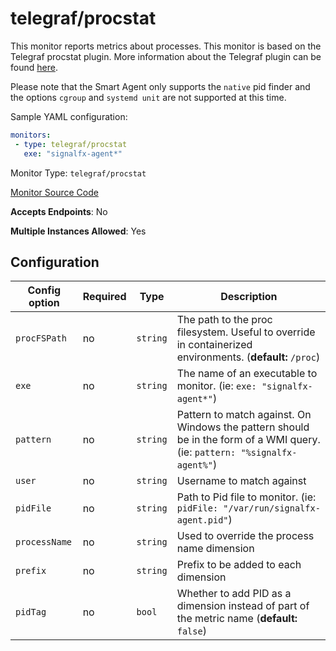 <!--- GENERATED BY gomplate from scripts/docs/monitor-page.md.tmpl --->

# telegraf/procstat

 This monitor reports metrics about processes.
This monitor is based on the Telegraf procstat plugin.  More information about the Telegraf plugin
can be found [here](https://github.com/influxdata/telegraf/tree/master/plugins/inputs/procstat).

Please note that the Smart Agent only supports the `native` pid finder and the options
`cgroup` and `systemd unit` are not supported at this time.

Sample YAML configuration:

```yaml
monitors:
 - type: telegraf/procstat
   exe: "signalfx-agent*"
```


Monitor Type: `telegraf/procstat`

[Monitor Source Code](https://github.com/signalfx/signalfx-agent/tree/master/internal/monitors/telegraf/monitors/procstat)

**Accepts Endpoints**: No

**Multiple Instances Allowed**: Yes

## Configuration

| Config option | Required | Type | Description |
| --- | --- | --- | --- |
| `procFSPath` | no | `string` | The path to the proc filesystem. Useful to override in containerized environments. (**default:** `/proc`) |
| `exe` | no | `string` | The name of an executable to monitor.  (ie: `exe: "signalfx-agent*"`) |
| `pattern` | no | `string` | Pattern to match against.  On Windows the pattern should be in the form of a WMI query. (ie: `pattern: "%signalfx-agent%"`) |
| `user` | no | `string` | Username to match against |
| `pidFile` | no | `string` | Path to Pid file to monitor.  (ie: `pidFile: "/var/run/signalfx-agent.pid"`) |
| `processName` | no | `string` | Used to override the process name dimension |
| `prefix` | no | `string` | Prefix to be added to each dimension |
| `pidTag` | no | `bool` | Whether to add PID as a dimension instead of part of the metric name (**default:** `false`) |









